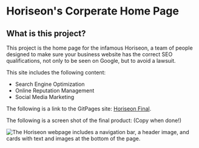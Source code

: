 # Horiseon's Corperate Home Page

 ## What is this project?
 This project is the home page for the infamous Horiseon, a team of people designed to make sure your business website has the correct SEO qualifications, not only to be seen on Google, but to avoid a lawsuit.

 This site includes the following content:
 * Search Engine Optimization
 * Online Reputation Management
 * Social Media Marketing

 
 The following is a link to the GitPages site:
 [Horiseon Final](https://kenny4297.github.io/semantic-html/).

 The following is a screen shot of the final product:
 (Copy when done!)

<!-- ![The Horiseon webpage includes a navigation bar, a header image, and cards with text and images at the bottom of the page.](./Assets/01-html-css-git-homework-demo.png) -->



![The Horiseon webpage includes a navigation bar, a header image, and cards with text and images at the bottom of the page.](./Assets/01-html-css-git-homework-demo.png)


